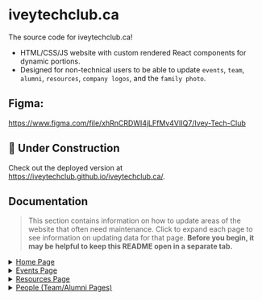 # iveytechclub.ca

The source code for iveytechclub.ca!

- HTML/CSS/JS website with custom rendered React components for dynamic portions.
- Designed for non-technical users to be able to update `events`, `team`, `alumni`, `resources`, `company logos`, and the `family photo`.

## Figma:

https://www.figma.com/file/xhRnCRDWI4jLFfMv4VIIQ7/Ivey-Tech-Club

## 🚧 Under Construction

Check out the deployed version at https://iveytechclub.github.io/iveytechclub.ca/.

## Documentation

> This section contains information on how to update areas of the website that often need maintenance. Click to expand each page to see information on updating data for that page. **Before you begin, it may be helpful to keep this README open in a separate tab.**

<details>
  <summary><ins>Home Page</ins></summary>
  
#### Family Photo

1. From the root directory, navigate to **pages -> HomePage -> assets**.
2. Click **Add file -> Upload files**, at the top right corner of the page.
3. Upload the new image you want to display as the family photo. Make sure to note the file name and extension.
4. Go back to the root directory by clicking on **/iveytechclub.ca** in the top left corner.
5. Click on **index.html** in the list of files.
6. Click on the **pencil icon** to edit the file, located in the top right corner of the file viewer.
7. Locate line **58** of the file. It should be inside an `<img/>` tag with an id of `family-photo`. The code should look like this: `src="pages/HomePage/assets/{__some file here__}"`
8. Change the file and extension at the end of the `src` entry to the file name and extension you just uploaded. Make sure you preserve the closing double quotes.
9. Click **Commit changes** at the bottom of the page.
10. Wait for the website to respond to your changes. **This may take a few minutes**. You should be good to go!

#### Companies

1. From the root directory, navigate to **pages -> HomePage -> assets -> CompanyLogos**.
2. Once you see the list of company logo files, click **Add file -> Upload files**, at the top right corner of the page.
3. Once you've added your logo files, click **Commit changes** at the bottom of the page.
4. Go back to the root directory by clicking on **/iveytechclub.ca** in the top left corner.
5. From the root directory, navigate to **pages -> HomePage -> companies.json**.
6. Click on the **pencil icon** to edit the file, located in the top right corner of the file viewer.
7. Following the JSON pattern, add entries to the array containing the name of the company and the **exact** name of the file and its extension. Make sure the last entry of the array does not have a comma following it.
8. Once you've added all entries, click **Commit changes** at the bottom of the page.
9. Wait for the website to respond to your changes. **This may take a few minutes**. You should be good to go!

</details>

<details>
  <summary><ins>Events Page</ins></summary>

#### Events

1. From the root directory, navigate to **pages -> EventsPage -> assets -> EventBanners**.
2. Once you see the list of event banner files, click **Add file -> Upload files**, at the top right corner of the page. Recommend standard FB event banner size ratio, `1200 x 628 pixels (1.91:1 ratio)`.
3. Once you've added your logo files, click **Commit changes** at the bottom of the page.
4. Go back to the root directory by clicking on **/iveytechclub.ca** in the top left corner.
5. From the root directory, navigate to **pages -> EventsPage -> events.json**.
6. Click on the **pencil icon** to edit the file, located in the top right corner of the file viewer.
7. Following the JSON pattern, add entries to the array containing all the relevant fields, and the **exact** name of the file and its extension. Make sure the last entry of the array does not have a comma following it. The recommended max length of the `description` field is 85 words, or about 450 characters. The date follows `DD-MM-YYYY` convention. The `registerLink` should be a URL, the button on the event will bring the user to the URL once clicked.
8. Once you've added all entries, click **Commit changes** at the bottom of the page.
9. Wait for the website to respond to your changes. **This may take a few minutes**. You should be good to go! The component will automatically sort the events by upcoming and previous sections using the inputted date.

</details>

<details>
  <summary><ins>Resources Page</ins></summary>

#### Resources

1. From the root directory, navigate to **pages -> ResourcesPage -> assets -> ResourceImages**.
2. Once you see the list of resource image files, click **Add file -> Upload files**, at the top right corner of the page.
3. Once you've added your resource image files, click **Commit changes** at the bottom of the page.
4. Go back to the root directory by clicking on **/iveytechclub.ca** in the top left corner.
5. From the root directory, navigate to **pages -> ResourcesPage -> resources.json**.
6. Click on the **pencil icon** to edit the file, located in the top right corner of the file viewer.
7. Following the JSON pattern, add entries to the array containing all the relevant fields, and the **exact** name of the image and its extension. Make sure the last entry of the array does not have a comma following it. The `link` should be a URL, the clicking the button under that resource will bring the user to the URL.
8. Once you've added all entries, click **Commit changes** at the bottom of the page. You can also rearrange entries in the JSON to change the order they appear on the page. Entries are rendered left to write, top to bottom.
9. Wait for the website to respond to your changes. **This may take a few minutes**. You should be good to go!

</details>

<details>
  <summary><ins>People (Team/Alumni Pages)</ins></summary>

#### People (Team/Alumni Pages)

1. From the root directory, navigate to **pages -> TeamPage -> assets -> TeamPhotos**.
2. Once you see the list of team member image files, click **Add file -> Upload files**, at the top right corner of the page. We recommend JPEG files no larger than `100kB`, at a resolution of about `700x700px` (square cropped), to optimize loading times. It may help to follow naming convention `firstname_lastname.xxx`. 
3. Once you've added your image files, click **Commit changes** at the bottom of the page.
4. Go back to the root directory by clicking on **/iveytechclub.ca** in the top left corner.
5. From the root directory, navigate to **pages -> TeamPage -> team.json**.
6. Click on the **pencil icon** to edit the file, located in the top right corner of the file viewer.
7. Cut the old JSON array (all the data inside the square brackets `[]`) and paste it somewhere else (we will move it to the alumni page).
8. Replace the array with new entries containing all the relevant fields, and the **exact** name of each person's image and its extension. Make sure the last entry of the array does not have a comma following it. The `linkedin` field should be a LinkedIn URL starting with `https://`. Ensure that what you've added follows proper JSON format.
9. Once you've added all entries, click **Commit changes** at the bottom of the page.
10. Go back to the root directory by clicking on **/iveytechclub.ca** in the top left corner.
11. From the root directory, navigate to **pages -> AlumniPage -> alumni.json**.
12. Click on the **pencil icon** to edit the file, located in the top right corner of the file viewer.
13. Insert a new JSON object, `{},` at the start of the array (after the `[` bracket.). Inside these curly brackets, type a new line `"year": "2021-2022",`, corresponding to the outbound team's year. In another new line, type `"team":` and then **paste** in the JSON array you cut earlier with the old team's data. Ensure that all JSON syntax is correct (refer to previous years).
14. Once you're done, click **Commit changes** at the bottom of the page.
15. Wait for the website to respond to your changes. **This may take a few minutes**. You should be good to go!

</details>
